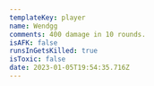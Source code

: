 ```yaml
---
templateKey: player
name: Wendgg
comments: 400 damage in 10 rounds.
isAFK: false
runsInGetsKilled: true
isToxic: false
date: 2023-01-05T19:54:35.716Z
---
```


